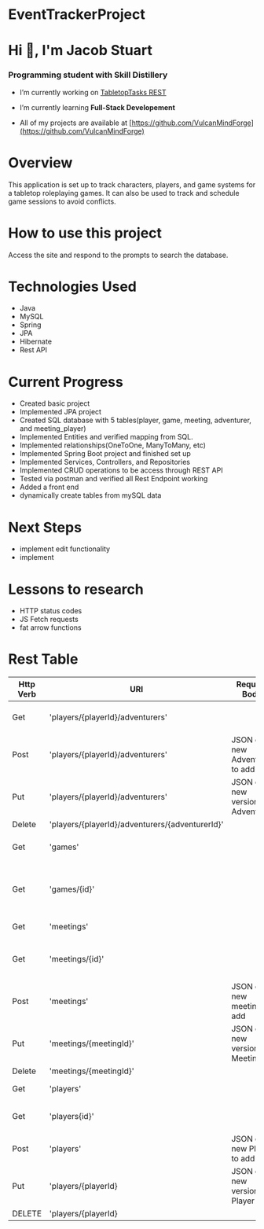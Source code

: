 # EventTrackerProject

# Hi 👋, I'm Jacob Stuart
### Programming student with Skill Distillery

- I’m currently working on [TabletopTasks REST](https://github.com/VulcanMindForge/EventTrackerProject)

- I’m currently learning **Full-Stack Developement**

- All of my projects are available at [https://github.com/VulcanMindForge](https://github.com/VulcanMindForge)

# Overview
This application is set up to track characters, players, and game systems for a tabletop roleplaying games. It can also be used to track and schedule game sessions to avoid conflicts.

# How to use this project
Access the site and respond to the prompts to search the database.

# Technologies Used
- Java 
- MySQL
- Spring
- JPA
- Hibernate
- Rest API

# Current Progress
- Created basic project
- Implemented JPA project
- Created SQL database with 5 tables(player, game, meeting, adventurer, and meeting_player)
- Implemented Entities and verified mapping from SQL.
- Implemented relationships(OneToOne, ManyToMany, etc)
- Implemented Spring Boot project and finished set up
- Implemented Services, Controllers, and Repositories
- Implemented CRUD operations to be access through REST API
- Tested via postman and verified all Rest Endpoint working
- Added a front end
- dynamically create tables from mySQL data


# Next Steps
- implement edit functionality
- implement

# Lessons to research
- HTTP status codes
- JS Fetch requests
- fat arrow functions

# Rest Table
| Http Verb | URI                                             | Request Body                      | Response Body                            | Status Codes |
|-----------|-------------------------------------------------|-----------------------------------|------------------------------------------|--------------|
| Get       | 'players/{playerId}/adventurers'                |                                   | List of all Adventurers by Player Id     | 200          |
| Post      | 'players/{playerId}/adventurers'                | JSON of new Adventurer to add     | JSON of created Adventurer               | 201,400      |
| Put       | 'players/{playerId}/adventurers'                | JSON of new version of Adventurer | JSON of latest version of Adventurer     | 200,404,400  |
| Delete    | 'players/{playerId}/adventurers/{adventurerId}' |                                   |                                          | 204,404,400  |
| Get       | 'games'                                         |                                   | List of all Game Systems                 | 200          |
| Get       | 'games/{id}'                                    |                                   | JSON of specific Game System based on id | 200,404      |
| Get       | 'meetings'                                      |                                   | List of all Meetings                     | 200          |
| Get       | 'meetings/{id}'                                 |                                   | JSON of specific Meeting based on id     | 200,404      |
| Post      | 'meetings'                                      | JSON of new meeting to add        | JSON of added Meeting                    | 201,400      |
| Put       | 'meetings/{meetingId}'                          | JSON of new version of Meeting    | JSON of latest version of Meeting        | 200,404,400  |
| Delete    | 'meetings/{meetingId}'                          |                                   |                                          | 204,404,400  |
| Get       | 'players'                                       |                                   | List of all Players                      | 200          |
| Get       | 'players{id}'                                   |                                   | JSON of specific Player by id            | 200,404      |
| Post      | 'players'                                       | JSON of new Player to add         | JSON of added player                     | 201,400      |
| Put       | 'players/{playerId}                             | JSON of new version of Player     | JSON of latest version of player         | 200,404,400  |
| DELETE    | 'players/{playerId}                             |                                   |                                          | 204,404,400  |
